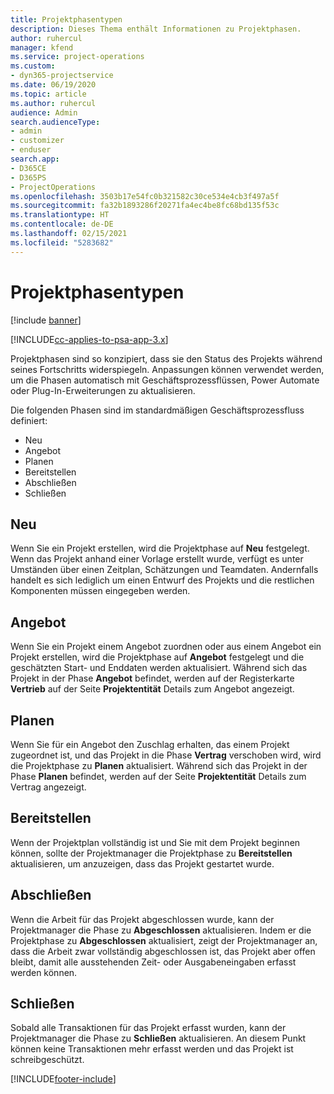 ```yaml
---
title: Projektphasentypen
description: Dieses Thema enthält Informationen zu Projektphasen.
author: ruhercul
manager: kfend
ms.service: project-operations
ms.custom:
- dyn365-projectservice
ms.date: 06/19/2020
ms.topic: article
ms.author: ruhercul
audience: Admin
search.audienceType:
- admin
- customizer
- enduser
search.app:
- D365CE
- D365PS
- ProjectOperations
ms.openlocfilehash: 3503b17e54fc0b321582c30ce534e4cb3f497a5f
ms.sourcegitcommit: fa32b1893286f20271fa4ec4be8fc68bd135f53c
ms.translationtype: HT
ms.contentlocale: de-DE
ms.lasthandoff: 02/15/2021
ms.locfileid: "5283682"
---
```

# <a name="project-stage-types"></a>Projektphasentypen 

[!include [banner](../includes/psa-now-project-operations.md)]

[!INCLUDE[cc-applies-to-psa-app-3.x](../includes/cc-applies-to-psa-app-3x.md)]

Projektphasen sind so konzipiert, dass sie den Status des Projekts während seines Fortschritts widerspiegeln. Anpassungen können verwendet werden, um die Phasen automatisch mit Geschäftsprozessflüssen, Power Automate oder Plug-In-Erweiterungen zu aktualisieren.

Die folgenden Phasen sind im standardmäßigen Geschäftsprozessfluss definiert:

- Neu
- Angebot
- Planen
- Bereitstellen
- Abschließen
- Schließen 

## <a name="new"></a>Neu

Wenn Sie ein Projekt erstellen, wird die Projektphase auf **Neu** festgelegt. Wenn das Projekt anhand einer Vorlage erstellt wurde, verfügt es unter Umständen über einen Zeitplan, Schätzungen und Teamdaten. Andernfalls handelt es sich lediglich um einen Entwurf des Projekts und die restlichen Komponenten müssen eingegeben werden.

## <a name="quote"></a>Angebot

Wenn Sie ein Projekt einem Angebot zuordnen oder aus einem Angebot ein Projekt erstellen, wird die Projektphase auf **Angebot** festgelegt und die geschätzten Start- und Enddaten werden aktualisiert. Während sich das Projekt in der Phase **Angebot** befindet, werden auf der Registerkarte **Vertrieb** auf der Seite **Projektentität** Details zum Angebot angezeigt.

## <a name="plan"></a>Planen

Wenn Sie für ein Angebot den Zuschlag erhalten, das einem Projekt zugeordnet ist, und das Projekt in die Phase **Vertrag** verschoben wird, wird die Projektphase zu **Planen** aktualisiert. Während sich das Projekt in der Phase **Planen** befindet, werden auf der Seite **Projektentität** Details zum Vertrag angezeigt.

## <a name="deliver"></a>Bereitstellen

Wenn der Projektplan vollständig ist und Sie mit dem Projekt beginnen können, sollte der Projektmanager die Projektphase zu **Bereitstellen** aktualisieren, um anzuzeigen, dass das Projekt gestartet wurde.

## <a name="complete"></a>Abschließen 

Wenn die Arbeit für das Projekt abgeschlossen wurde, kann der Projektmanager die Phase zu **Abgeschlossen** aktualisieren. Indem er die Projektphase zu **Abgeschlossen** aktualisiert, zeigt der Projektmanager an, dass die Arbeit zwar vollständig abgeschlossen ist, das Projekt aber offen bleibt, damit alle ausstehenden Zeit- oder Ausgabeneingaben erfasst werden können.

## <a name="close"></a>Schließen

Sobald alle Transaktionen für das Projekt erfasst wurden, kann der Projektmanager die Phase zu **Schließen** aktualisieren. An diesem Punkt können keine Transaktionen mehr erfasst werden und das Projekt ist schreibgeschützt.


[!INCLUDE[footer-include](../includes/footer-banner.md)]